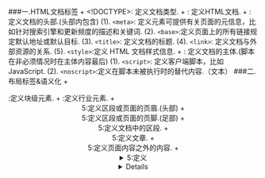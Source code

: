 ###一.HTML文档标签
	+ <!DOCTYPE>: 定义文档类型.
	+ <html>: 定义HTML文档.
	+ <head>: 定义文档的头部.(头部内包含)
		(1). `<meta>`: 定义元素可提供有关页面的元信息，比如针对搜索引擎和更新频度的描述和关键词.
		(2). `<base>`:定义页面上的所有链接规定默认地址或默认目标.
		(3). `<title>`: 定义文档的标题.
		(4).  `<link>`: 定义文档与外部资源的关系.
		(5).  `<style>`:定义 HTML 文档样式信息.
	+ <body>: 定义文档的主体.(脚本在非必须情况时在主体内容最后)
		(1). `<script>`: 定义客户端脚本，比如 JavaScript.
	(2). `<noscript>`:定义在脚本未被执行时的替代内容.（文本）
###二.布局标签&语义化
	+ <div>:定义块级元素.
	+ <span>:定义行业元素.
	+ <header>5:定义区段或页面的页眉.(头部)
	+ <footer>5:定义区段或页面的页脚.(足部)
	+ <section>5:定义文档中的区段.
	+ <article>5:定义文章.
	+ <aside>5:定义页面内容之外的内容.
	+ <details>5:定义元素的细节.
	+ <summary>5:定义 <details> 元素可见的标题.
	+ <dialog>5:定义对话框或窗口.
	+ <nav>5:定义导航.
	+ <hgroup>5:定义标题组
###三.表格标签
	+ <table>:定义表格.
	+ <thead>:定义页眉.
	+ <tbody>:定义主体.
	+ <tfoot>:定义页脚.
	+ <caption>:定义标题.
	+ <th>:定义表头.
	+ <tr>:定义一行.
	+ <td>:定义单元格.
###四.表单标签
	+ <form>:定义表单.(表单包含在form标签中)
	+ <input>:定义输入域.
	+ <textarea>:定义文本域.(多行)
	+ <label>:定义一个控制的标签.(input 元素的标注)
	+ <fieldset>:定义域.
	+ <legend>:定义域的标题.
	+ <select>:定义一个选择列表.
	+ <optgroup>:定义选择组.
	+ <option>:定义下拉 列表的选项.
	+ <button>:定义按钮.(定义围绕表单中元素的边框.)
	+ <fieldset>:定义围绕表单中元素的边框.
	+ <legend>:定义 fieldset 元素的标题.
	+ <fieldset>5:定义选项列表.与input 元素配合使用该元素，来定义 input 可能的值.
	+ <keygen>5:定义表单的密钥对生成器字段.
	+ <output>5:定义不同类型的输出，比如脚本的输出.
###五.列表标签
	+ <ul>:定义无序列表.
	+ <ol>:定义有序列表.
	+ <li>:定义列表项.
	+ <dl>:定义自定义列表.
	+ <dt>:定义自定义列表项.
	+ <dd>:定义自定义的描述.
###六.图像&链接标签
	+ <img>:定义图像.注意加上alt属性
	+ <a>:定义超链接.
	+ <map>:定义图像映射。
	+ <area>:定义图像地图内部的区域.
	+ <figure>5:定义媒介内容的分组.
	+ <figcaption>5:定义 <figure> 元素的标题.
###七.音频/视频
	+ <audio>5:定义声音内容.
	+ <source>5:定义媒介源.
	+ <track>5:定义用在媒体播放器中的文本轨道.
	+ <video>5:定义视频.
###八.框架标签
	+ <iframe>:内联框架.
###九.格式标签
	+ 1.文章标签
		+ <h1>-<h6>:定义 HTML 标题.
		+ <p>:定义段落.
		+ <br>:定义换行.
		+ <hr>:定义水平线.
		+ <bdo>:定义文字方向.
		+ <pre>:定义预格式文本.
		+ <abbr>:定义缩写.
		+ <address>:定义文档作者或拥有者的联系信息.
		+ <ins>:定义被插入文本.
		+ <del>:定义被删除文本.
		+ <time>:定义日期/时间.
	+ 2.短语元素标签
		+ <em>:定义强调文本.
		+ <strong>:定义语气更为强烈的强调文本.
		+ <dfn>:定义定义项目.
		+ <code>:定义计算机代码文本.
		+ <samp>:定义计算机代码样本.
		+ <kbd>:定义键盘文本.
		+ <var>:定义文本的变量部分.
		+ <sup>:定义上标文本.
		+ <sub>:定义下标文本.
		+ <cite>:定义引用.
		+ <blockguote>:定义长的引用.
		+ <q>:定义短的引用.
	+ 3.字体样式标签
		+ <i>:显示斜体文本效果.
		+ <b>:呈现粗体文本效果.
		+ <big>:呈现大号字体效果.
		+ <small>:呈现小号字体效果.
		+ <mark>5:定义有记号的文本.
###十.其它
	+ <canvas>5:定义图形容器，必须使用脚本来绘制图形。
	+ <meter>5:定义预定义范围内的度量.
	+ <progress>5:定义任何类型的任务的进度.


	ps: " 5: "表示为HTML5新增元素




